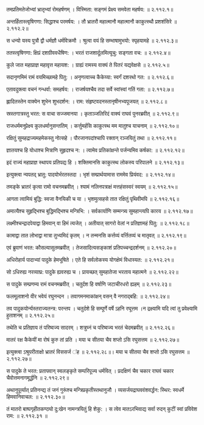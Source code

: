 तमप्रतिमतेजोभ्यां भ्रातृभ्यां रोमहर्षणम् ।
विस्मिता: सङ्गमं प्रेक्ष्य समवेता महर्षय: ॥ २.११२.१॥

अन्तर्हितास्त्वृषिगणा: सिद्धाश्च परमर्षय: ।
तौ भ्रातरौ महात्मानौ महात्मानौ काकुत्स्थौ प्रशशंसिरे ॥ २.११२.२॥

स धन्यो यस्य पुत्रौ द्वौ धर्मज्ञौ धर्मविक्रमौ ।
श्रुत्वा वयं हि सम्भाषामुभयो: स्पृहयामहे ॥ २.११२.३॥

ततस्त्वृषिगणा: क्षिप्रं दशग्रीववधैषिण: ।
भरतं राजशार्दूलमित्यूचु: सङ्गता वच: ॥ २.११२.४॥

कुले जात महाप्राज्ञ महावृत्त महायश: ।
ग्राह्यं रामस्य वाक्यं ते पितरं यद्यवेक्षसे ॥ २.११२.५॥

सदानृणमिमं रामं वयमिच्छामहे पितु: ।
अनृणत्वाच्च कैकेय्या: स्वर्गं दशरथो गत: ॥ २.११२.६॥

एतावदुक्त्वा वचनं गन्धर्वा: समहर्षय: ।
राजर्षयश्चैव तदा सर्वे स्वांस्वां गतिं गता: ॥ २.११२.७॥

ह्लादितस्तेन वाक्येन शुभेन शुभदर्शन: ।
राम: संहृष्टवदनस्तानृषीनभ्यपूजयत् ॥ २.११२.८॥

स्रस्तगात्रस्तु भरत: स वाचा सज्जमानया ।
कृताञ्जलिरिदं वाक्यं राघवं पुनरब्रवीत् ॥ २.११२.९॥

राजधर्ममनुप्रेक्ष्य कुलधर्मानुसन्ततिम् ।
कर्त्तुमर्हसि काकुत्स्थ मम मातुश्च याचनाम् ॥ २.११२.१०॥

रक्षितुं सुमहद्राज्यमहमेकस्तु नोत्सहे ।
पौरजानपदांश्चापि रक्तान् रञ्जयितुं तथा ॥ २.११२.११॥

ज्ञातयश्च हि योधाश्च मित्राणि सुहृदश्च न: ।
त्वामेव प्रतिकांक्षन्ते पर्जन्यमिव कर्षका: ॥ २.११२.१२॥

इदं राज्यं महाप्राज्ञ स्थापय प्रतिपद्य हि ।
शक्तिमानसि काकुत्स्थ लोकस्य परिपालने ॥ २.११२.१३॥

इत्युक्त्वा न्यपतद् भ्रातु: पादयोर्भरतस्तदा ।
भृशं सम्प्रार्थयामास राममेव प्रियंवद: ॥ २.११२.१४॥

तमङ्के भ्रातरं कृत्वा रामो वचनमब्रवीत् ।
श्यामं नलिनपत्राक्षं मत्तहंसस्वरं स्वयम् ॥ २.११२.१५॥

आगता त्वामियं बुद्धि: स्वजा वैनयिकी च या ।
भृशमुत्सहसे तात रक्षितुं पृथिवीमपि ॥ २.११२.१६॥

अमात्यैश्च सुहृद्भिश्च बुद्धिमद्भिश्च मन्त्रिभि: ।
सर्वकार्याणि सम्मन्त्र्य सुमहान्त्यपि कारय ॥ २.११२.१७॥

लक्ष्मीश्चन्द्रादपेयाद्वा हिमवान् वा हिमं त्यजेत् ।
अतीयात् सागरो वेलां न प्रतिज्ञामहं पितु: ॥ २.११२.१८॥

कामाद्वा तात लोभाद्वा मात्रा तुभ्यमिदं कृतम् ।
न तन्मनसि कर्त्तव्यं वर्त्तितव्यं च मातृवत् ॥ २.११२.१९॥

एवं ब्रुवाणं भरत: कौसल्यासुतमब्रवीत् ।
तेजसादित्यसङ्काशं प्रतिपच्चन्द्रदर्शनम् ॥ २.११२.२०॥

अधिरोहार्य पादाभ्यां पादुके हेमभूषिते ।
एते हि सर्वलोकस्य योगक्षेमं विधास्यत: ॥ २.११२.२१॥

सो ऽधिरुह्य नरव्याघ्र: पादुके ह्यवरुह्य च ।
प्रायच्छत् सुमहातेजा भरताय महात्मने ॥ २.११२.२२॥

स पादुके सम्प्रणम्य रामं वचनमब्रवीत् ।
चतुर्दश हि वर्षाणि जटाचीरधरो ह्यहम् ॥ २.११२.२३॥

फलमूलाशनो वीर भवेयं रघुनन्दन ।
तवागमनमाकांक्षन् वसन् वै नगराद्बहि: ॥ २.११२.२४॥

तव पादुकयोर्न्यस्तराज्यतन्त्र: परन्तप ।
चतुर्दशे हि सम्पूर्णे वर्षे ऽहनि रघूत्तम ।न द्रक्ष्यामि यदि त्वां तु प्रवेक्ष्यामि हुताशनम् ॥ २.११२.२५॥

तथेति च प्रतिज्ञाय तं परिष्वज्य सादरम् ।
शत्रुघ्नं च परिष्वज्य भरतं चेदमब्रवीत् ॥ २.११२.२६॥

मातरं रक्ष कैकेयीं मा रोषं कुरु तां प्रति ।
मया च सीतया चैव शप्तो ऽसि रघुसत्तम ॥ २.११२.२७॥

इत्युक्त्वा ऽश्रुपरीताक्षो भ्रातरं विससर्ज ऺह ॥ २.११२.२८॥।
मया च सीतया चैव शप्तो ऽसि रघुसत्तम ॥ २.११२.२७॥

स पादुके ते भरत: प्रतापवान् स्वलङ्कृते सम्परिपूज्य धर्मवित् ।
प्रदक्षिणं चैव चकार राघवं चकार चैवोत्तमनागमूर्द्धनि ॥ २.११२.२९॥

अथानुपूर्व्यात् प्रतिनन्द्य तं जनं गुरूंश्च मन्त्रिप्रकृतीस्तथानुजौ ।
व्यसर्जयद्राघववंशवर्द्धन: स्थिर: स्वधर्मे हिमवानिवाचल: ॥ २.११२.३०॥

तं मातरो बाष्पगृहीतकण्ठ्यो दु:खेन नामन्त्रयितुं हि शेकु: ।
स त्वेव मातऽरभिवाद्य सर्वा रुदन् कुटीं स्वां प्रविवेश राम: ॥ २.११२.३१ ॥

